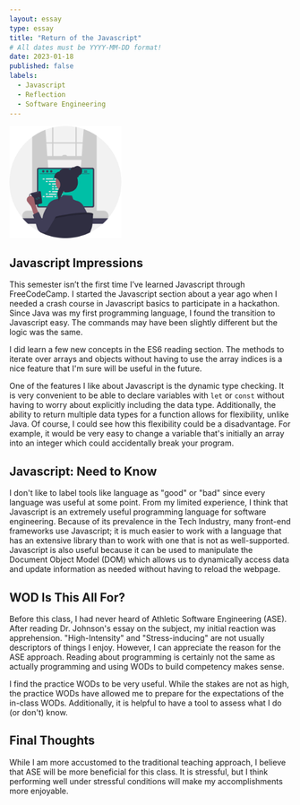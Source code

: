```yaml
---
layout: essay
type: essay
title: "Return of the Javascript"
# All dates must be YYYY-MM-DD format!
date: 2023-01-18
published: false
labels:
  - Javascript
  - Reflection
  - Software Engineering
---
```


<img width="200px" class="rounded float-start pe-4" src="../img/essays/woman-coding.png">


## Javascript Impressions

This semester isn’t the first time I’ve learned Javascript through FreeCodeCamp. I started the Javascript section about a year ago when I needed a crash course in Javascript basics to participate in a hackathon. Since Java was my first programming language, I found the transition to Javascript easy. The commands may have been slightly different but the logic was the same. 

I did learn a few new concepts in the ES6 reading section.  The methods to iterate over arrays and objects without having to use the array indices is a nice feature that I'm sure will be useful in the future.

One of the features I like about Javascript is the dynamic type checking. It is very convenient to be able to declare variables with ```let``` or ```const``` without having to worry about explicitly including the data type. Additionally, the ability to return multiple data types for a function allows for flexibility, unlike Java. Of course, I could see how this flexibility could be a disadvantage. For example, it would be very easy to change a variable that's initially an array into an integer which could accidentally break your program. 

## Javascript: Need to Know

I don't like to label tools like language as "good" or "bad" since every language was useful at some point. From my limited experience, I think that Javascript is an extremely useful programming language for software engineering. Because of its prevalence in the Tech Industry, many front-end frameworks use Javascript; it is much easier to work with a language that has an extensive library than to work with one that is not as well-supported. Javascript is also useful because it can be used to manipulate the Document Object Model (DOM) which allows us to dynamically access data and update information as needed without having to reload the webpage. 

## WOD Is This All For?

Before this class, I had never heard of Athletic Software Engineering (ASE). After reading Dr. Johnson's essay on the subject, my initial reaction was apprehension. "High-Intensity" and "Stress-inducing" are not usually descriptors of things I enjoy. However, I can appreciate the reason for the ASE approach. Reading about programming is certainly not the same as actually programming and using WODs to build competency makes sense.

I find the practice WODs to be very useful. While the stakes are not as high, the practice WODs have allowed me to prepare for the expectations of the in-class WODs. Additionally, it is helpful to have a tool to assess what I do (or don't) know. 

## Final Thoughts

While I am more accustomed to the traditional teaching approach, I believe that ASE will be more beneficial for this class. It is stressful, but I think performing well under stressful conditions will make my accomplishments more enjoyable.

